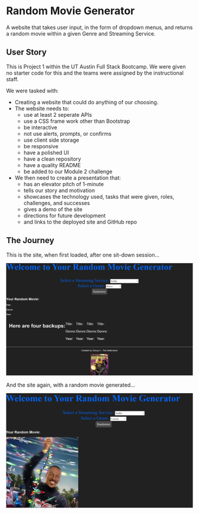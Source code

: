 # Random Movie Generator

A website that takes user input, in the form of dropdown menus, and returns a random movie within a given Genre and Streaming Service.

## User Story

This is Project 1 within the UT Austin Full Stack Bootcamp. We were given no starter code for this and the teams were assigned by the instructional staff.

We were tasked with:
- Creating a website that could do anything of our choosing.
- The website needs to: 
    - use at least 2 seperate APIs
    - use a CSS frame work other than Bootstrap
    - be interactive
    - not use alerts, prompts, or confirms
    - use client side storage
    - be responsive
    - have a polished UI
    - have a clean repository
    - have a quality README
    - be added to our Module 2 challenge
- We then need to create a presentation that:
    - has an elevator pitch of 1-minute
    - tells our story and motivation
    - showcases the technology used, tasks that were given, roles, challenges, and successes
    - gives a demo of the site
    - directions for future development
    - and links to the deployed site and GitHub repo

## The Journey

This is the site, when first loaded, after one sit-down session...

![Screenshot of the site after one sit-down session](assets/images/screenshot-initial-load.png)

And the site again, with a random movie generated...

![Site with a randomized movie](assets/images/Screenshot-randomized.png)
